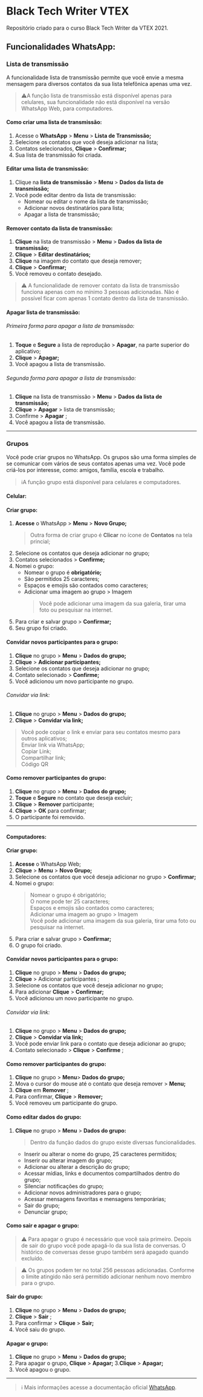 # Black Tech Writer VTEX
Repositório criado para o curso Black Tech Writer da VTEX 2021.

## Funcionalidades WhatsApp:


### Lista de transmissão
<p>A funcionalidade lista de transmissão permite que você envie a mesma mensagem para diversos contatos da sua lista telefônica apenas uma vez.</p>


>⚠️A função lista de transmissão está disponível apenas para celulares, sua funcionalidade não está disponível na versão WhatsApp Web, para computadores.


#### Como criar uma lista de transmissão:

1. Acesse o **WhatsApp** > **Menu**  > **Lista de Transmissão;**
2. Selecione os contatos que você deseja adicionar na lista;
3. Contatos selecionados, **Clique** > **Confirmar;**
4. Sua lista de transmissão foi criada.


#### Editar uma lista de transmissão:

1. Clique na **lista de transmissão** > **Menu**  > **Dados da lista de transmissão;**
2. Você pode editar dentro da lista de transmissão:
      - Nomear ou editar o nome da lista de transmissão;
      - Adicionar novos destinatários para lista;
      - Apagar a lista de transmissão;


#### Remover contato da lista de transmissão:
1. **Clique** na lista de transmissão > **Menu**  > **Dados da lista de transmissão;**
2. **Clique** > **Editar destinatários;**
3. **Clique** na imagem do contato que deseja remover;
4. **Clique** > **Confirmar;**
5. Você removeu o contato desejado.

>⚠️ A funcionalidade de remover contato da lista de transmissão funciona apenas com no mínimo 3 pessoas adicionadas. Não é possível ficar com apenas 1 contato dentro da lista de transmissão.


#### Apagar lista de transmissão:
###### Primeira forma para apagar a lista de transmissão:
1. **Toque** e **Segure** a lista de reprodução > **Apagar**, na parte superior do aplicativo;
2. **Clique** >  **Apagar;**
3. Você apagou a lista de transmissão.


###### Segunda forma para apagar a lista de transmissão:
1. **Clique** na lista de transmissão > **Menu** > **Dados da lista de transmissão;**
2. **Clique** > **Apagar** > lista de transmissão;
3. Confirme > **Apagar** ;
4. Você apagou a lista de transmissão.


---
### Grupos
Você pode criar grupos no WhatsApp. Os grupos são uma forma simples de se comunicar com vários de seus contatos apenas uma vez. Você pode criá-los por interesse, como: amigos, família, escola e trabalho.

> ℹ️A função grupo está disponível para celulares e computadores.

#### Celular:
#### Criar grupo:
1. **Acesse** o WhatsApp > **Menu** > **Novo Grupo;**
    > Outra forma de criar grupo é **Clicar** no ícone de **Contatos** na tela princial;
3. Selecione os contatos que deseja adicionar no grupo;
4. Contatos selecionados > **Confirme;**
5. Nomei o grupo:
    - Nomear o grupo é **obrigatório;**
    - São permitidos 25 caracteres;
    - Espaços e emojis são contados como caracteres;
    - Adicionar uma imagem ao grupo > Imagem 
        > Você pode adicionar uma imagem da sua galeria, tirar uma foto ou pesquisar na internet.
6. Para criar e salvar grupo > **Confirmar;**
7. Seu grupo foi criado.

#### Convidar novos participantes para o grupo:
1. **Clique** no grupo > **Menu** > **Dados do grupo;**
2. **Clique** > **Adicionar participantes;**
3. Selecione os contatos que deseja adicionar no grupo;
4. Contato selecionado > **Confirme;**
5. Você adicionou um novo participante no grupo.

###### Convidar via link:
1. **Clique** no grupo > **Menu**  > **Dados do grupo;**
2. **Clique** > **Convidar via link;**
  > Você pode copiar o link  e enviar para seu contatos mesmo para outros aplicativos;<br>
  > Enviar link via WhatsApp;<br>
  > Copiar Link;<br>
  > Compartilhar link;<br>
  > Código QR<br>

#### Como remover participantes do grupo:
1. **Clique** no grupo > **Menu**  > **Dados do grupo;**
2. **Toque** e **Segure** no contato que deseja excluir;
3. **Clique** > **Remover** participante;
4. **Clique** > **OK** para confirmar;
5. O participante foi removido.

***
#### Computadores:
#### Criar grupo:
1. **Acesse** o WhatsApp Web;
2. **Clique** > **Menu** > **Novo Grupo;**
3. Selecione os contatos que você deseja adicionar no grupo > **Confirmar;**
4. Nomei o grupo:
      > Nomear o grupo é obrigatório;<br>
      > O nome pode ter 25 caracteres;<br>
      > Espaços e emojis são contados como caracteres;<br>
      > Adicionar uma imagem ao grupo > Imagem <br>
      > Você pode adicionar uma imagem da sua galeria, tirar uma foto ou pesquisar na internet.
5. Para criar e salvar grupo > **Confirmar;**
6. O grupo foi criado.

#### Convidar novos participantes para o grupo:
1. **Clique** no grupo > **Menu**  > **Dados do grupo;**
2. **Clique** > Adicionar participantes ;
3. Selecione os contatos que você deseja adicionar no grupo;
4. Para adicionar **Clique** > **Confirmar;**
5. Você adicionou um novo participante no grupo.

###### Convidar via link:
1. **Clique** no grupo > **Menu**  > **Dados do grupo;**
2. **Clique** > **Convidar via link;**
3. Você pode enviar link para o contato que deseja adicionar ao grupo;
4. Contato selecionado > **Clique** > **Confirme** ;

#### Como remover participantes do grupo:
1.  **Clique** no grupo > **Menu**> **Dados do grupo;**
2. Mova o cursor do mouse até o contato que deseja remover > **Menu;**
3. **Clique** em **Remover** ;
4. Para confirmar, **Clique** > **Remover;**
5. Você removeu um participante do grupo.

#### Como editar dados do grupo:
1. **Clique** no grupo > **Menu** > **Dados do grupo:**
      > Dentro da função dados do grupo existe diversas funcionalidades.
      - Inserir ou alterar o nome do grupo, 25 caracteres permitidos;
      - Inserir ou alterar imagem do grupo;
      - Adicionar ou alterar a descrição do grupo;
      - Acessar  mídias, links e documentos compartilhados dentro do grupo;
      - Silenciar notificações do grupo;
      - Adicionar novos administradores para o grupo;
      - Acessar  mensagens favoritas e mensagens temporárias;
      - Sair do grupo;
      - Denunciar grupo;
      
      
#### Como sair e apagar o grupo:
> ⚠️ Para apagar o grupo é necessário que você saia primeiro. Depois de sair do grupo você pode apagá-lo da sua lista de conversas. O histórico de conversas desse grupo também será apagado quando excluído.

> ⚠️ Os grupos podem ter no total 256 pessoas adicionadas. Conforme o limite atingido não será permitido adicionar nenhum novo membro para o grupo.

#### Sair do grupo:
1. **Clique** no grupo > **Menu**  > **Dados do grupo;**
2. **Clique** > **Sair** ;
3. Para confirmar > **Clique** > **Sair;**
4. Você saiu do grupo.


#### Apagar o grupo:
1. **Clique** no grupo > **Menu** > **Dados do grupo;**
2. Para apagar o grupo, **Clique** > **Apagar;**
3.**Clique** > **Apagar;**
4. Você apagou o grupo.




***


> ℹ️ Mais informações acesse a documentação oficial [WhatsApp](https://faq.whatsapp.com/).
